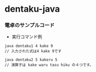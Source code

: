 # dentaku-java

### 電卓のサンプルコード
- 実行コマンド例
```
java dentaku1 4 kake 9
// 入力された式は4 kake 9です
```

```
java dentaku2 5 kakeru 5
// 演算子は kake waru tasu hiku の４つです。
```
